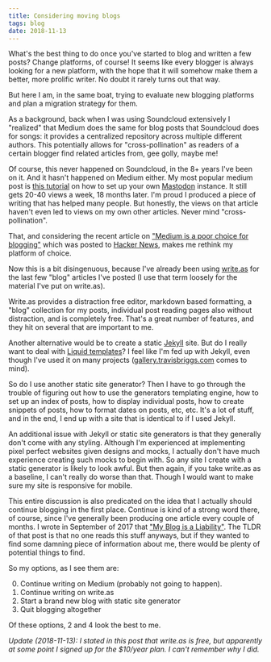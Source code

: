 ```yaml
---
title: Considering moving blogs
tags: blog
date: 2018-11-13
---
```


What's the best thing to do once you've started to blog and written a few posts? Change platforms, of course! It seems like every blogger is always looking for a new platform, with the hope that it will somehow make them a better, more prolific writer. No doubt it rarely turns out that way.

But here I am, in the same boat, trying to evaluate new blogging platforms and plan a migration strategy for them.

As a background, back when I was using Soundcloud extensively I "realized" that Medium does the same for blog posts that Soundcloud does for songs: it provides a centralized repository across multiple different authors. This potentially allows for "cross-pollination" as readers of a certain blogger find related articles from, gee golly, maybe me!

Of course, this never happened on Soundcloud, in the 8+ years I've been on it. And it hasn't happened on Medium either. My most popular medium post is [this tutorial](https://blog.travisbriggs.com/setting-up-your-own-mastodon-with-digital-ocean-and-docker-29e633d354f2) on how to set up your own [Mastodon](https://joinmastodon.org/) instance. It still gets 20-40 views a week, 18 months later. I'm proud I produced a piece of writing that has helped many people. But honestly, the views on that article haven't even led to views on my own other articles. Never mind "cross-pollination".

That, and considering the recent article on ["Medium is a poor choice for blogging"](https://medium.com/@nikitonsky/medium-is-a-poor-choice-for-blogging-bb0048d19133) which was posted to [Hacker News](https://news.ycombinator.com/), makes me rethink my platform of choice.

Now this is a bit disingenuous, because I've already been using [write.as](https://write.as) for the last few "blog" articles I've posted (I use that term loosely for the material I've put on write.as).

Write.as provides a distraction free editor, markdown based formatting, a "blog" collection for my posts, individual post reading pages also without distraction, and is completely free. That's a great number of features, and they hit on several that are important to me.

Another alternative would be to create a static [Jekyll](https://jekyllrb.com/) site. But do I really want to deal with [Liquid templates](https://shopify.github.io/liquid/)? I feel like I'm fed up with Jekyll, even though I've used it on many projects ([gallery.travisbriggs.com](https://gallery.travisbriggs.com/) comes to mind).

So do I use another static site generator? Then I have to go through the trouble of figuring out how to use the generators templating engine, how to set up an index of posts, how to display individual posts, how to create snippets of posts, how to format dates on posts, etc, etc. It's a lot of stuff, and in the end, I end up with a site that is identical to if I used Jekyll.

An additional issue with Jekyll or static site generators is that they generally don't come with any styling. Although I'm experienced at implementing pixel perfect websites given designs and mocks, I actually don't have much experience creating such mocks to begin with. So any site I create with a static generator is likely to look awful. But then again, if you take write.as as a baseline, I can't really do worse than that. Though I would want to make sure my site is responsive for mobile.

This entire discussion is also predicated on the idea that I actually should continue blogging in the first place. Continue is kind of a strong word there, of course, since I've generally been producing one article every couple of months. I wrote in September of 2017 that ["My Blog is a Liability"](https://blog.travisbriggs.com/my-blog-is-a-liability-de42cae3f6ce). The TLDR of that post is that no one reads this stuff anyways, but if they wanted to find some damning piece of information about me, there would be plenty of potential things to find.

So my options, as I see them are:

0. Continue writing on Medium (probably not going to happen).
1. Continue writing on write.as
2. Start a brand new blog with static site generator
3. Quit blogging altogether

Of these options, 2 and 4 look the best to me.

_Update (2018-11-13): I stated in this post that write.as is free, but apparently at some point I signed up for the $10/year plan. I can't remember why I did._
